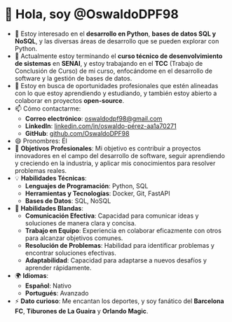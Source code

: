 # 👋 Hola, soy @OswaldoDPF98

- 👀 Estoy interesado en el **desarrollo en Python**, **bases de datos SQL y NoSQL**, y las diversas áreas de desarrollo que se pueden explorar con Python.
- 🌱 Actualmente estoy terminando el **curso técnico de desenvolvimiento de sistemas** en **SENAI**, y estoy trabajando en el **TCC** (Trabajo de Conclusión de Curso) de mi curso, enfocándome en el desarrollo de software y la gestión de bases de datos.
- 💼 Estoy en busca de oportunidades profesionales que estén alineadas con lo que estoy aprendiendo y estudiando, y también estoy abierto a colaborar en proyectos **open-source**.
- 📫 Cómo contactarme:
   - **Correo electrónico**: [oswaldodpf98@gmail.com](mailto:oswaldodpf98@gmail.com)
   - **LinkedIn**: [linkedin.com/in/oswaldo-pérez-aa1a70271](https://www.linkedin.com/in/oswaldo-p%C3%A9rez-aa1a70271/)
   - **GitHub**: [github.com/OswaldoDPF98](https://github.com/OswaldoDPF98)
- 😄 Pronombres: Él
- 🎯 **Objetivos Profesionales**: Mi objetivo es contribuir a proyectos innovadores en el campo del desarrollo de software, seguir aprendiendo y creciendo en la industria, y aplicar mis conocimientos para resolver problemas reales.
- 💡 **Habilidades Técnicas**:
   - **Lenguajes de Programación**: Python, SQL
   - **Herramientas y Tecnologías**: Docker, Git, FastAPI
   - **Bases de Datos**: SQL, NoSQL
- 🤝 **Habilidades Blandas**:
   - **Comunicación Efectiva**: Capacidad para comunicar ideas y soluciones de manera clara y concisa.
   - **Trabajo en Equipo**: Experiencia en colaborar eficazmente con otros para alcanzar objetivos comunes.
   - **Resolución de Problemas**: Habilidad para identificar problemas y encontrar soluciones efectivas.
   - **Adaptabilidad**: Capacidad para adaptarse a nuevos desafíos y aprender rápidamente.
- 🌍 **Idiomas**:
   - **Español**: Nativo
   - **Portugués**: Avanzado
- ⚡ **Dato curioso**: Me encantan los deportes, y soy fanático del **Barcelona FC**, **Tiburones de La Guaira** y **Orlando Magic**.
